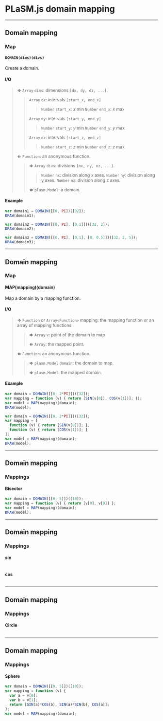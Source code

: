 # PLaSM.js domain mapping

- - -

## Domain mapping

### Map

#### `DOMAIN(dims)(divs)`

Create a domain.

#### I/O

> **&rArr;** `Array` `dims`: dimensions `[dx, dy, dz, ...]`.
>
> > `Array` `dx`: intervals `[start_x, end_x]`
> > > `Number` `start_x`: *x* min
> > > `Number` `end_x`: *x* max
> >
> > `Array` `dy`: intervals `[start_y, end_y]`
> > > `Number` `start_y`: *y* min
> > > `Number` `end_y`: *y* max
> >
> > `Array` `dz`: intervals `[start_z, end_z]`
> > > `Number` `start_z`: *z* min
> > > `Number` `end_z`: *z* max
>
> **&lArr;** `Function`: an anonymous function.
>
> > **&rArr;** `Array` `divs`: divisions `[nx, ny, nz, ...]`.
> >
> > > `Number` `nx`: division along x axes.
> > > `Number` `ny`: division along y axes.
> > > `Number` `nz`: division along z axes.
> >
> > **&lArr;** `plasm.Model`: a domain.

#### Example

```js
var domain1 = DOMAIN([[0, PI])([32]);
DRAW(domain1);
```

```js
var domain2 = DOMAIN([[0, PI], [0,1]])([32, 2]);
DRAW(domain2);
```

```js
var domain3 = DOMAIN([[0, PI], [0,1], [0, 0.5]])([32, 2, 5]);
DRAW(domain3);
```

- - -

## Domain mapping

### Map

#### MAP(mapping)(domain)

Map a domain by a mapping function.

#### I/O

> **&rArr;** `Function` or `Array<Function>` mapping: the mapping function or an array of mapping functions
> 
> > **&rArr;** `Array` `v`: point of the domain to map
> > 
> > **&lArr;** `Array`: the mapped point.
> 
> **&lArr;** `Function`: an anonymous function.
> 
> > **&rArr;** `plasm.Model` `domain`: the domain to map.
> >
> > **&rArr;** `plasm.Model`: the mapped domain.

#### Example

```js
var domain = DOMAIN([[0, 2*PI]])([32]);
var mapping = function (v) { return [SIN(v[0]), COS(v[1])]; });
var model = MAP(mapping)(domain);
DRAW(model);
```

```js
var domain = DOMAIN([[0, 2*PI]])([32]);
var mapping = [
  function (v) { return [SIN(v[0])]; },
  function (v) { return [COS(v[1])]; }
];
var model = MAP(mapping)(domain);
DRAW(model);
```

- - - 

## Domain mapping

### Mappings

#### Bisector

```js
var domain = DOMAIN([[0, 5]])([10]);
var mapping = function (v) { return [v[0], v[0]] };
var model = MAP(mapping)(domain);
DRAW(model);
```

- - -

## Domain mapping

### Mappings

#### sin

```js

```

#### cos

```js

```

- - -

## Domain mapping

### Mappings

#### Circle

```js

```

- - -

## Domain mapping

### Mappings

#### Sphere

```js
var domain = DOMAIN([[0, 5]])([10]);
var mapping = function (v) {
  var a = v[0];
  var b = v[1];
  return [SIN(a)*COS(b), SIN(a)*SIN(b), COS(a)];
};
var model = MAP(mapping)(domain);
```
